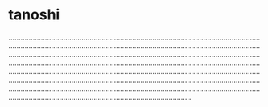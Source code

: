 # tanoshi

..............................................................................................................................................................................................................................................................................................................................................................................................................................................................................................................................................................................................................................................................................................................................................................................................................................................................................................................................................................................................